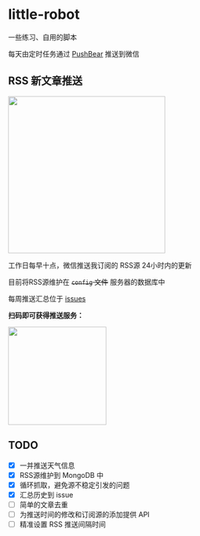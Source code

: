 # little-robot
一些练习、自用的脚本

每天由定时任务通过 [PushBear](https://pushbear.ftqq.com/admin/#/) 推送到微信

## RSS 新文章推送

<img src="https://s1.ax1x.com/2018/04/27/C3NaDA.md.jpg" width="320">

工作日每早十点，微信推送我订阅的 RSS源 24小时内的更新

目前将RSS源维护在 <del>`config` 文件</del> 服务器的数据库中

每周推送汇总位于 [issues](https://github.com/Colafornia/little-robot/issues)

**扫码即可获得推送服务：**

<img src="https://mp.weixin.qq.com/cgi-bin/showqrcode?ticket=gQFT8TwAAAAAAAAAAS5odHRwOi8vd2VpeGluLnFxLmNvbS9xLzAyek9QVU5JQ2ZlNjAxMDAwMDAwN1kAAgRGvR9aAwQAAAAA" width="200">

## TODO

- [x] 一并推送天气信息
- [x] RSS源维护到 MongoDB 中
- [x] 循环抓取，避免源不稳定引发的问题
- [x] 汇总历史到 issue
- [ ] 简单的文章去重
- [ ] 为推送时间的修改和订阅源的添加提供 API
- [ ] 精准设置 RSS 推送间隔时间
